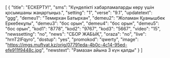 [
  {
    "title": "ЕСКЕРТУ!",
    "sms": "Күнделікті хабарламаларды көру үшін қосымшаны жаңартыңыз.",
    "setting": "1",
    "verse": "9.1",
    "updatetext": "ggg",
    "demeu1": "Темирхан Батырхан",
    "demeu2": "Жоламан Қуанышбек Еркебекұлы",
    "demeu3": "бос орын",
    "demeu4": "бос орын",
    "demeu5": "бос орын",
    "kod1": "8778",
    "kod2": "9767",
    "kod3": "5667",
    "video": "15",
    "newssetting": "no",
    "news": "СБОР ЖАБЫҚ",
    "oraza": "no",
    "live": "hrnT2IFqyro",
    "dostup": "yes",
    "promokod": "qwerty",
    "image": "https://imgs.muftyat.kz/orig/07791eda-4b0c-4c14-95ed-efe911f9448c.jpg",
    "newstext": "Рамазан айына 3 күн қалды"
  }
]
